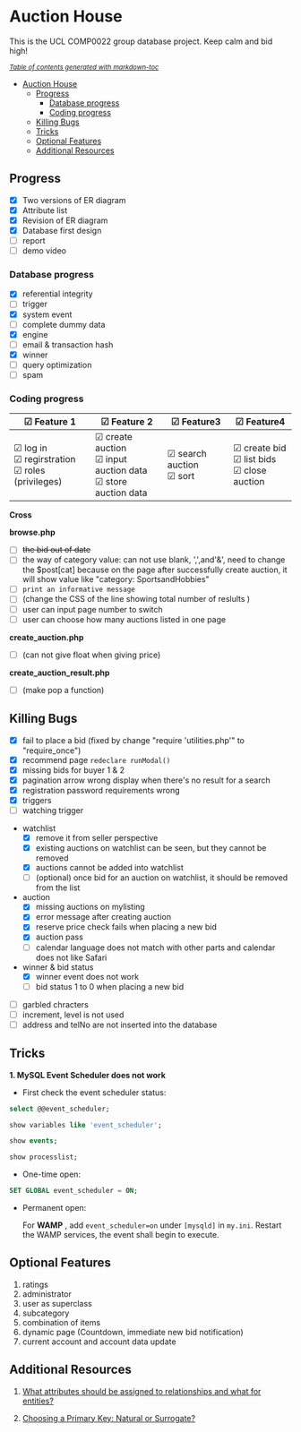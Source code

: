 # Auction House

This is the UCL COMP0022 group database project. Keep calm and bid high!

<small><i><a href='http://ecotrust-canada.github.io/markdown-toc/'>Table of contents generated with markdown-toc</a></i></small>

- [Auction House](#auction-house)
  * [Progress](#progress)
    + [Database progress](#database-progress)
    + [Coding progress](#coding-progress)
  * [Killing Bugs](#killing-bugs)
  * [Tricks](#tricks)
  * [Optional Features](#optional-features)
  * [Additional Resources](#additional-resources)

## Progress

- [x] Two versions of ER diagram
- [x] Attribute list
- [x] Revision of ER diagram
- [x] Database first design
- [ ] report
- [ ] demo video

### Database progress

- [x] referential integrity
- [ ] trigger
- [x] system event
- [ ] complete dummy data
- [x] engine
- [ ] email & transaction hash
- [x] winner
- [ ] query optimization
- [ ] spam

### Coding progress

| &#9745; Feature 1  | &#9745; Feature 2 | &#9745; Feature3 | &#9745; Feature4 |
| -------------------------- | ----------------- | ---------------- | ---------------- |
| &#9745; log in <br>&#9745; regirstration <br>&#9745; roles (privileges)    | &#9745; create auction <br>&#9745; input auction data <br>&#9745; store auction data | &#9745; search auction <br/>&#9745; sort <br/> | &#9745; create bid <br/>&#9745; list bids <br/>&#9745; close auction |

**Cross**



**browse.php**

- [ ] ~~the bid out of date~~
- [ ] the way of category value: can not use blank, ',',and'&', need to change the $post[cat] because on the page after successfully create auction, it will show value like "category: SportsandHobbies"
- [ ] `print an informative message`
- [ ] (change the CSS of the line showing total number of reslults )
- [ ] user can input page number to switch
- [ ] user can choose how many auctions listed in one page

**create_auction.php**

- [ ] (can not give float when giving price)

**create_auction_result.php**

- [ ] (make pop a function)

## Killing Bugs

- [x] fail to place a bid (fixed by change "require 'utilities.php'" to "require_once")
- [x] recommend page `redeclare runModal()`
- [x] missing bids for buyer 1 & 2
- [x] pagination arrow wrong display when there's no result for a search
- [x] registration password requirements wrong
- [x] triggers
- [ ] watching trigger
- watchlist
  - [x] remove it from seller perspective
  - [x] existing auctions on watchlist can be seen, but they cannot be removed
  - [x] auctions cannot be added into watchlist
  - [ ] (optional) once bid for an auction on watchlist, it should be removed from the list
- auction
  - [x] missing auctions on mylisting
  - [x] error message after creating auction
  - [x] reserve price check fails when placing a new bid
  - [x] auction pass
  - [ ] calendar language does not match with other parts and calendar does not like Safari
- winner & bid status
  - [x] winner event does not work
  - [ ] bid status 1 to 0 when placing a new bid
- [ ] garbled chracters
- [ ] increment, level is not used
- [ ] address and telNo are not inserted into the database

## Tricks

**1. MySQL Event Scheduler does not work**

- First check the event scheduler status:

```sql
select @@event_scheduler;

show variables like 'event_scheduler';

show events;

show processlist;
```

- One-time open:

```sql
SET GLOBAL event_scheduler = ON;
```

- Permanent open:

  For **WAMP** , add `event_scheduler=on` under `[mysqld]` in `my.ini`. Restart the WAMP services, the event shall begin to execute.

## Optional Features

1. ratings
3. administrator
3. user as superclass
4. subcategory
5. combination of items
6. dynamic page (Countdown, immediate new bid notification)
7. current account and account data update


## Additional Resources

1. [What attributes should be assigned to relationships and what for entities?](https://www.geeksforgeeks.org/attributes-to-relationships-in-er-model/#:~:text=In%20ER%20model%2C%20entities%20have,have%20attributes%20associated%20to%20them.)

2. [Choosing a Primary Key: Natural or Surrogate?](http://www.agiledata.org/essays/keys.html)

